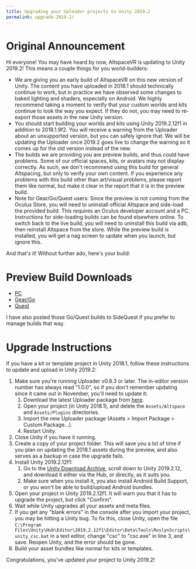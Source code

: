 ```yaml
---
title: Upgrading your Uploader projects to Unity 2019.2
permalink: upgrade-2019-2/
---
```


Original Announcement
======================

Hi everyone! You may have heard by now, AltspaceVR is updating to Unity 2019.2! This means a couple things for you world-builders:

* We are giving you an early build of AltspaceVR on this new version of Unity. The content you have uploaded in 2018.1 should technically continue to work, but in practice we have observed some changes to baked lighting and shaders, especially on Android. We highly recommend taking a moment to verify that your custom worlds and kits continue to look the way you expect. If they do not, you may need to re-export those assets in the new Unity version.
* You should start building your worlds and kits using Unity 2019.2.12f1 in addition to 2018.1.9f2. You will receive a warning from the Uploader about an unsupported version, but you can safely ignore that. We will be updating the Uploader once 2019.2 goes live to change the warning so it comes up for the old version instead of the new.
* The builds we are providing you are preview builds, and thus could have problems. Some of our official spaces, kits, or avatars may not display correctly. As such, we don't recommend using this build for general Altspacing, but only to verify your own content. If you experience any problems with this build other than art/visual problems, please report them like normal, but make it clear in the report that it is in the preview build.
* Note for Gear/Go/Quest users: Since the preview is not coming from the Oculus Store, you will need to uninstall official Altspace and side-load the provided build. This requires an Oculus developer account and a PC. Instructions for side-loading builds can be found elsewhere online. To switch back to the live build, you will need to uninstall this build via adb, then reinstall Altspace from the store. While the preview build is installed, you will get a nag screen to update when you launch, but ignore this.

And that's it! Without further ado, here's your build:

Preview Build Downloads
=======================

* [PC](https://altvr.com/unity-2019-preview-pc/) 
* [Gear/Go](https://altvr.com/unity-2019-preview-go/) 
* [Quest](https://altvr.com/unity-2019-preview-quest/)

I have also posted those Go/Quest builds to SideQuest if you prefer to manage builds that way.

Upgrade Instructions
=====================

If you have a kit or template project in Unity 2018.1, follow these instructions to update and upload in Unity 2019.2:

1. Make sure you're running Uploader v0.8.3 or later. The in-editor version number has always read "1.0.0", so if you don't remember updating since it came out in November, you'll need to update it:
    1. Download the latest Uploader package from [here](https://altvr.com/download-latest-unity-uploader/).
    2. Open your project (in Unity 2018.1), and delete the `Assets/Altspace` and `Assets/Plugins` directories.
    3. Import the new Uploader package (Assets > Import Package > Custom Package...).
    4. Restart Unity.
2. Close Unity if you have it running.
3. Create a copy of your project folder. This will save you a lot of time if you plan on updating the 2018.1 assets during the preview, and also serves as a backup in case the upgrade fails.
4. Install Unity 2019.2.12f1:
    1. Go to the [Unity Download Archive](https://unity3d.com/get-unity/download/archive), scroll down to Unity 2019.2.12, and download it either via the Hub, or directly, as it suits you.
    2. Make sure when you install it, you also install Android Build Support, or you won't be able to build/upload Android bundles.
5. Open your project in Unity 2019.2.12f1. It will warn you that it has to upgrade the project, but click "Confirm".
6. Wait while Unity upgrades all your assets and meta files.
7. If you get any "blank errors" in the console after you import your project, you may be hitting a Unity bug. To fix this, close Unity, open the file `C:\Program Files\Unity\Hub\Editor\2019.2.12f1\Editor\Data\Tools\RoslynScripts\unity_csc.bat` in a text editor, change "csc" to "csc.exe" in line 3, and save. Reopen Unity, and the error should be gone.
8. Build your asset bundles like normal for kits or templates.

Congratulations, you've updated your project to Unity 2019.2!
